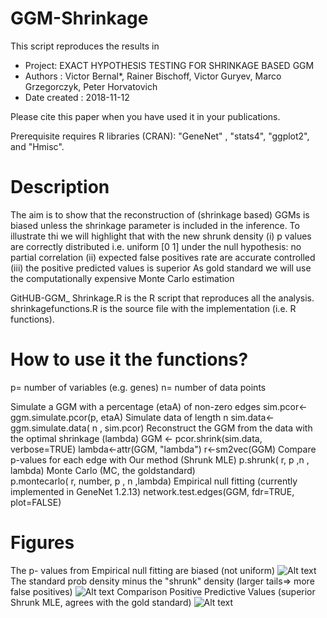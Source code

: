 # GGM-Shrinkage
This script reproduces the results in 
  * Project: EXACT HYPOTHESIS TESTING FOR SHRINKAGE BASED GGM 
  * Authors            : Victor Bernal*, Rainer Bischoff, Victor Guryev, Marco Grzegorczyk, Peter Horvatovich
  * Date created      : 2018-11-12

Please cite this paper when you have used it in your publications.

Prerequisite 
requires R libraries (CRAN): "GeneNet" , "stats4", "ggplot2", and "Hmisc".

# Description
 The aim is to show that the reconstruction of (shrinkage based) GGMs is biased
 unless the shrinkage parameter is included in the inference. 
 To illustrate thi we will highlight that with the new shrunk density 
 (i) p values are correctly distributed i.e. uniform [0 1] under the null hypothesis: no partial correlation
 (ii) expected false positives rate are accurate controlled
 (iii) the positive predicted values is superior
 As gold standard we will use the computationally expensive Monte Carlo estimation 

GitHUB-GGM_ Shrinkage.R is the R script that reproduces all the analysis.
shrinkagefunctions.R is the source file with the implementation (i.e. R functions).

# How to use it the functions?
p= number of variables (e.g. genes)
n= number of data points

Simulate a GGM with a percentage (etaA) of non-zero edges 
    sim.pcor<-ggm.simulate.pcor(p, etaA) 
    Simulate data of length n
    sim.data<- ggm.simulate.data( n , sim.pcor)
Reconstruct the GGM from the data with the optimal shrinkage (lambda)
    GGM <- pcor.shrink(sim.data, verbose=TRUE) 
    lambda<-attr(GGM, "lambda") 
    r<-sm2vec(GGM)
Compare p-values for each edge with 
Our method (Shrunk MLE)
    p.shrunk( r, p ,n , lambda)
Monte Carlo (MC, the goldstandard)   
    p.montecarlo( r, number, p , n ,lambda)
Empirical null fitting (currently implemented in GeneNet 1.2.13)
    network.test.edges(GGM, fdr=TRUE, plot=FALSE)

# Figures
The p- values from Empirical null fitting are biased (not uniform)
![Alt text](https://github.com/V-Bernal/GGM-Shrinkage/Figure/00.05HISTenf.wmf)
The standard prob density minus the "shrunk" density (larger tails=> more false positives) 
![Alt text](https://github.com/V-Bernal/GGM-Shrinkage/Figure/20diff_densities.wmf)
Comparison Positive Predictive Values  (superior Shrunk MLE, agrees with the gold standard) 
![Alt text](https://github.com/V-Bernal/GGM-Shrinkage/Figure/0.030.01PPV.emf)
